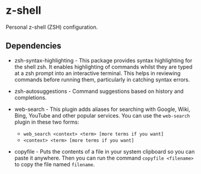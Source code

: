 # z-shell
Personal z-shell (ZSH) configuration.


## Dependencies

- zsh-syntax-highlighting - This package provides syntax highlighting for the shell zsh. It enables highlighting of commands whilst they are typed at a zsh prompt into an interactive terminal. This helps in reviewing commands before running them, particularly in catching syntax errors.
- zsh-autosuggestions - Command suggestions based on history and completions.
- web-search - This plugin adds aliases for searching with Google, Wiki, Bing, YouTube and other popular services.
You can use the `web-search` plugin in these two forms:
  * `web_search <context> <term> [more terms if you want]`
  * `<context> <term> [more terms if you want]`

- copyfile - Puts the contents of a file in your system clipboard so you can paste it anywhere.
 Then you can run the command `copyfile <filename>` to copy the file named `filename`.
